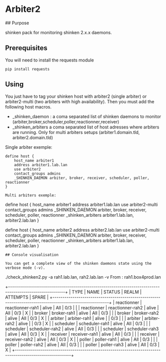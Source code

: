 # Arbiter2

## Purpose

shinken pack for monitoring shinken 2.x.x daemons.

## Prerequisites

You will need to install the requests module

```
pip install requests
```

## Using

You just have to tag your shinken host with arbiter2 (single arbiter) or arbiter2-multi (two arbiters with high availability). Then you must add the following host macros. 

- _shinken_daemon : a coma separated list of shinken daemons to monitor (arbiter,broker,scheduler,poller,reactionner,receiver)
- _shinken_arbiters a coma separated list of host adresses where arbiters are running. Only for multi arbiters setups (arbiter1.domain.tld, arbiter2.domain.tld)

Single arbiter exemple:

```
define host {
    host_name arbiter1
    address arbiter1.lab.lan
    use arbiter2
    contact_groups admins
    _SHINKEN_DAEMON arbiter, broker, receiver, scheduler, poller, reactionner
}

Multi arbiters exemple:

```
define host {
    host_name arbiter1
    address arbiter1.lab.lan
    use arbiter2-multi
    contact_groups admins
    _SHINKEN_DAEMON arbiter, broker, receiver, scheduler, poller, reactionner
  _shinken_arbiters arbiter1.lab.lan, arbiter2.lab.lan
}

define host {
    host_name arbiter2
    address arbiter2.lab.lan
    use arbiter2-multi
    contact_groups admins
    _SHINKEN_DAEMON arbiter, broker, receiver, scheduler, poller, reactionner
  _shinken_arbiters arbiter1.lab.lan, arbiter2.lab.lan
}
```
## Console visualisation

You can get a complete view of the shinken daemons state using the verbose mode (-v). 

```
./check_shinken2.py -a rah1.lab.lan, rah2.lab.lan -v
From : rah1.box4prod.lan

+----------------------------------------------------------------------------------------------------------+
|         TYPE         |         NAME         |     STATUS      |        REALM        | ATTEMPTS |  SPARE  |
+----------------------------------------------------------------------------------------------------------+
| reactionner          | reactionner-rah1     |      alive      | All                 |   0/3    |         |
| reactionner          | reactionner-rah2     |      alive      | All                 |   0/3    |    X    |
| broker               | broker-rah1          |      alive      | All                 |   0/3    |         |
| broker               | broker-rah2          |      alive      | All                 |   0/3    |    X    |
| arbiter              | arbiter-rah1         |      alive      |                     |   0/3    |         |
| arbiter              | arbiter-rah2         |      alive      |                     |   0/3    |    X    |
| scheduler            | scheduler-rah1       |      alive      | All                 |   0/3    |         |
| scheduler            | scheduler-rah2       |      alive      | All                 |   0/3    |         |
| scheduler            | scheduler-rah3       |      alive      | All                 |   0/3    |    X    |
| receiver             | receiver-rah1        |      alive      | All                 |   0/3    |         |
| receiver             | receiver-rah2        |      alive      | All                 |   0/3    |    X    |
| poller               | poller-rah1          |      alive      | All                 |   0/3    |         |
| poller               | poller-rah2          |      alive      | All                 |   0/3    |         |
| poller               | poller-rah3          |      alive      | All                 |   0/3    |    X    |
+----------------------------------------------------------------------------------------------------------+

```

